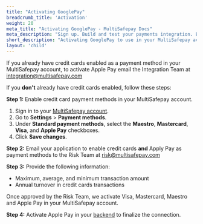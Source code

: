 ```yaml
---
title: "Activating GooglePay"
breadcrumb_title: 'Activation'
weight: 20
meta_title: "Activating GooglePay - MultiSafepay Docs"
meta_description: "Sign up. Build and test your payments integration. Explore our products and services. Use our API Reference, SDKs, and wrappers. Get support."
short_description: "Activating GooglePay to use in your MultiSafepay account"
layout: 'child'
---
```


If you already have credit cards enabled as a payment method in your MultiSafepay account, to activate Apple Pay email the Integration Team at <integration@multisafepay.com>

If you **don't** already have credit cards enabled, follow these steps:

**Step 1:** Enable credit card payment methods in your MultiSafepay account. 

1. Sign in to your [MultiSafepay account](https://merchant.multisafepay.com/). 
2. Go to **Settings** > **Payment methods**.
3. Under **Standard payment methods**, select the **Maestro**, **Mastercard**, **Visa**, and **Apple Pay** checkboxes.
4. Click **Save changes**.

**Step 2:** Email your application to enable credit cards **and** Apply Pay as payment methods to the Risk Team at <risk@multisafepay.com> 

**Step 3:** Provide the following information:

- Maximum, average, and minimum transaction amount
- Annual turnover in credit cards transactions

Once approved by the Risk Team, we activate Visa, Mastercard, Maestro and Apple Pay in your MultiSafepay account.

**Step 4:** Activate Apple Pay in your [backend](/getting-started/glossary/#backend) to finalize the connection.